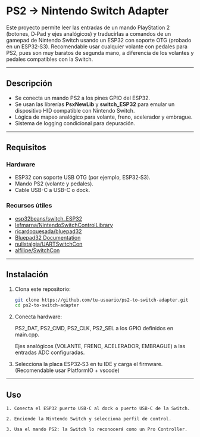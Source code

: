 # PS2 → Nintendo Switch Adapter

Este proyecto permite leer las entradas de un mando PlayStation 2 (botones, D‑Pad y ejes analógicos) y traducirlas a comandos de un gamepad de Nintendo Switch usando un ESP32 con soporte OTG (probado en un ESP32‑S3). Recomendable usar cualquier volante con pedales para PS2, pues son muy baratos de segunda mano, a diferencia de los volantes y pedales compatibles con la Switch. 

---

## Descripción

- Se conecta un mando PS2 a los pines GPIO del ESP32.
- Se usan las librerías **PsxNewLib** y **switch_ESP32** para emular un dispositivo HID compatible con Nintendo Switch.  
- Lógica de mapeo analógico para volante, freno, acelerador y embrague.  
- Sistema de logging condicional para depuración.

---

## Requisitos

### Hardware
- ESP32 con soporte USB OTG (por ejemplo, ESP32‑S3).  
- Mando PS2 (volante y pedales).
- Cable USB-C a USB-C o dock.

### Recursos útiles
- [esp32beans/switch_ESP32](https://github.com/esp32beans/switch_ESP32)  
- [lefmarna/NintendoSwitchControlLibrary](https://github.com/lefmarna/NintendoSwitchControlLibrary)  
- [ricardoquesada/bluepad32](https://github.com/ricardoquesada/bluepad32)  
- [Bluepad32 Documentation](https://bluepad32.readthedocs.io/en/latest/)  
- [nullstalgia/UARTSwitchCon](https://github.com/nullstalgia/UARTSwitchCon)  
- [alfilipe/SwitchCon](https://github.com/alfilipe/SwitchCon/tree/master)

---

## Instalación

1. Clona este repositorio:
   ```bash
   git clone https://github.com/tu-usuario/ps2-to-switch-adapter.git
   cd ps2-to-switch-adapter
2. Conecta hardware:

    PS2_DAT, PS2_CMD, PS2_CLK, PS2_SEL a los GPIO definidos en main.cpp.

    Ejes analógicos (VOLANTE, FRENO, ACELERADOR, EMBRAGUE) a las entradas ADC configuradas.
3. Selecciona la placa ESP32‑S3 en tu IDE y carga el firmware. (Recomendable usar PlatformIO + vscode)

---

## Uso

    1. Conecta el ESP32 puerto USB-C al dock o puerto USB‑C de la Switch.

    2. Enciende la Nintendo Switch y selecciona perfil de control.

    3. Usa el mando PS2: la Switch lo reconocerá como un Pro Controller.